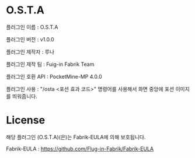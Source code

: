 # O.S.T.A
플러그인 이름 : O.S.T.A

플러그인 버전 : v1.0.0

플러그인 제작자 : 루나

플러그인 제작 팀 : Fuig-in Fabrik Team

플러그인 호환 API : PocketMine-MP 4.0.0

플러그인 사용 : "/osta <포션 효과 코드>" 명령어를 사용해서 화면 중앙에 포션 이미지를 띄워줍니다.

# License
해당 플러그인 (O.S.T.A)(은)는 Fabrik-EULA에 의해 보호됩니다.

Fabrik-EULA : https://github.com/Flug-in-Fabrik/Fabrik-EULA
